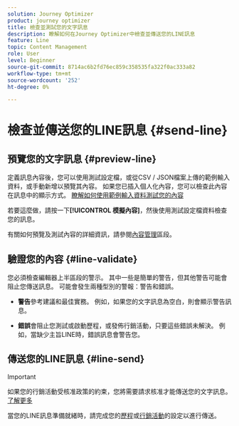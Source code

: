 ```yaml
---
solution: Journey Optimizer
product: journey optimizer
title: 檢查並測試您的文字訊息
description: 瞭解如何在Journey Optimizer中檢查並傳送您的LINE訊息
feature: Line
topic: Content Management
role: User
level: Beginner
source-git-commit: 8714ac6b2fd76ec859c358535fa322f0ac333a82
workflow-type: tm+mt
source-wordcount: '252'
ht-degree: 0%

---
```


# 檢查並傳送您的LINE訊息 {#send-line}

## 預覽您的文字訊息 {#preview-line}

定義訊息內容後，您可以使用測試設定檔，或從CSV / JSON檔案上傳的範例輸入資料，或手動新增以預覽其內容。 如果您已插入個人化內容，您可以檢查此內容在訊息中的顯示方式。 [瞭解如何使用範例輸入資料測試您的內容](../test-approve/simulate-sample-input.md)

若要這麼做，請按一下&#x200B;**[!UICONTROL 模擬內容]**，然後使用測試設定檔資料檢查您的訊息。

有關如何預覽及測試內容的詳細資訊，請參閱[內容管理](../content-management/preview-test.md)區段。

## 驗證您的內容 {#line-validate}

您必須檢查編輯器上半區段的警示。 其中一些是簡單的警告，但其他警告可能會阻止您傳送訊息。 可能會發生兩種型別的警報：警告和錯誤。

* **警告**&#x200B;參考建議和最佳實務。 例如，如果您的文字訊息為空白，則會顯示警告訊息。

* **錯誤**&#x200B;會阻止您測試或啟動歷程，或發佈行銷活動，只要這些錯誤未解決。 例如，當缺少主旨LINE時，錯誤訊息會警告您。

## 傳送您的LINE訊息 {#line-send}

>[!IMPORTANT]
>
> 如果您的行銷活動受核准政策的約束，您將需要請求核准才能傳送您的文字訊息。 [了解更多](../test-approve/gs-approval.md)

當您的LINE訊息準備就緒時，請完成您的[歷程](../building-journeys/journey-gs.md)或[行銷活動](../campaigns/create-campaign.md)的設定以進行傳送。

